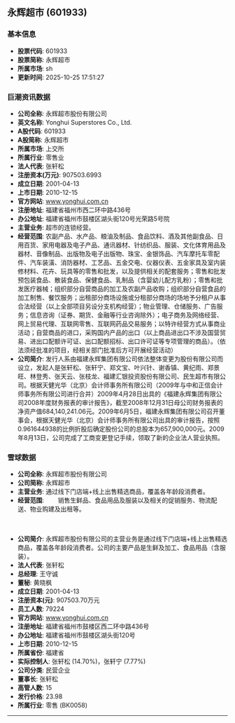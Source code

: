 ## 永辉超市 (601933)

### 基本信息

- **股票代码**: 601933
- **股票简称**: 永辉超市
- **所属市场**: sh
- **更新时间**: 2025-10-25 17:51:27

### 巨潮资讯数据

- **公司全称**: 永辉超市股份有限公司
- **英文名称**: Yonghui Superstores Co., Ltd.
- **A股代码**: 601933
- **A股简称**: 永辉超市
- **所属市场**: 上交所
- **所属行业**: 零售业
- **法人代表**: 张轩松
- **注册资本(万元)**: 907503.6993
- **成立日期**: 2001-04-13
- **上市日期**: 2010-12-15
- **官方网站**: www.yonghui.com.cn
- **注册地址**: 福建省福州市西二环中路436号
- **办公地址**: 福建省福州市鼓楼区湖头街120号光荣路5号院
- **主营业务**: 超市的连锁经营。
- **经营范围**: 农副产品、水产品、粮油及制品、食品饮料、酒及其他副食品、日用百货、家用电器及电子产品、通讯器材、针纺织品、服装、文化体育用品及器材、音像制品、出版物及电子出版物、珠宝、金银饰品、汽车摩托车零配件、汽车装潢、消防器材、工艺品、五金交电、仪器仪表、五金家具及室内装修材料、花卉、玩具等的零售和批发，以及提供相关的配套服务；零售和批发预包装食品、散装食品、保健食品、乳制品（含婴幼儿配方乳粉）；零售和批发医疗器械；组织部分自营商品的加工及农副产品收购；组织部分自营食品的加工制售、餐饮服务；出租部分商场设施或分租部分商场的场地予分租户从事合法经营（以上全部项目另设分支机构经营）；物业管理、仓储服务、广告服务；信息咨询（证券、期货、金融等行业咨询除外）；电子商务及网络经营、网上贸易代理、互联网零售、互联网药品交易服务；以特许经营方式从事商业活动；自营商品的进口，采购国内产品的出口（以上商品进出口不涉及国营贸易、进出口配额许可证、出口配额招标、出口许可证等专项管理的商品）。（依法须经批准的项目，经相关部门批准后方可开展经营活动）
- **公司简介**: 发行人系由福建永辉集团有限公司依法整体变更为股份有限公司而设立，发起人是张轩松、张轩宁、郑文宝、叶兴针、谢香镇、黄纪雨、郑景旺、林登秀、张天云、张枝龙、福建汇银投资股份有限公司、民生超市有限公司。根据天健光华（北京）会计师事务所有限公司（2009年与中和正信会计师事务所有限公司进行合并）2009年4月28日出具的《福建永辉集团有限公司2008年度财务报表的审计报告》，截至2008年12月31日母公司财务报表的净资产值684,140,241.06元。2009年6月5日，福建永辉集团有限公司召开董事会，根据天健光华（北京）会计师事务所有限公司出具的审计报告，按照0.961644938的比例折股后确定股份公司的总股本为657,900,000元。2009年8月13日，公司完成了工商变更登记手续，领取了新的企业法人营业执照。

### 雪球数据

- **公司全称**: 永辉超市股份有限公司
- **公司简称**: 永辉超市
- **主营业务**: 通过线下门店端+线上出售精选商品，覆盖各年龄段消费者。
- **经营范围**: 　　销售生鲜品、食品用品及服装以及相关的促销服务、物流配送、物业购建及出租等。

　　
- **公司简介**: 永辉超市股份有限公司的主营业务是通过线下门店端+线上出售精选商品，覆盖各年龄段消费者。公司的主要产品是生鲜及加工、食品用品（含服装）。
- **法人代表**: 张轩松
- **总经理**: 王守诚
- **董秘**: 黄晓枫
- **成立日期**: 2001-04-13
- **注册资本(元)**: 907503.70万元
- **员工人数**: 79224
- **官方网站**: www.yonghui.com.cn
- **注册地址**: 福建省福州市鼓楼区西二环中路436号
- **办公地址**: 福建省福州市鼓楼区湖头街120号
- **上市日期**: 2010-12-15
- **所属省份**: 福建省
- **实际控制人**: 张轩松 (14.70%)，张轩宁 (7.77%)
- **公司分类**: 民营企业
- **董事长**: 张轩松
- **高管人数**: 15
- **发行价格**: 23.98
- **所属行业**: 零售 (BK0058)

---